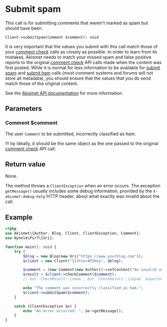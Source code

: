 # Submit spam
This call is for submitting comments that weren't marked as spam but should have been.

```
Client->submitSpam(Comment $comment): void
```

It is very important that the values you submit with this call match those of your [comment check](comment_check.md) calls as closely as possible.
In order to learn from its mistakes, Akismet needs to match your missed spam and false positive reports
to the original [comment check](comment_check.md) API calls made when the content was first posted. While it is normal for less information
to be available for [submit spam](submit_spam.md) and [submit ham](submit_ham.md) calls (most comment systems and forums will not store all metadata),
you should ensure that the values that you do send match those of the original content.

See the [Akismet API documentation](https://akismet.com/development/api/#submit-spam) for more information.

## Parameters

### Comment **$comment**
The user `Comment` to be submitted, incorrectly classified as ham.

!!! tip
	Ideally, it should be the same object as the one passed to the original [comment check](comment_check.md) API call.

## Return value
None.

The method throws a `ClientException` when an error occurs.
The exception `getMessage()` usually includes some debug information, provided by the `X-akismet-debug-help` HTTP header, about what exactly was invalid about the call.

## Example

``` php
<?php
use Akismet\{Author, Blog, Client, ClientException, Comment};
use Nyholm\Psr7\{Uri};

function main(): void {
	try {
		$blog = new Blog(new Uri("https://www.yourblog.com"));
		$client = new Client("123YourAPIKey", $blog);

		$comment = (new Comment(new Author))->setContent("An invalid user comment (spam)");
		$result = $client->checkComment($comment);
		// Got `CheckResult::isHam`, but `CheckResult::isSpam` expected.

		echo "The comment was incorrectly classified as ham.";
		$client->submitSpam($comment);
	}

	catch (ClientException $e) {
		echo "An error occurred: ", $e->getMessage();
	}
}
```
